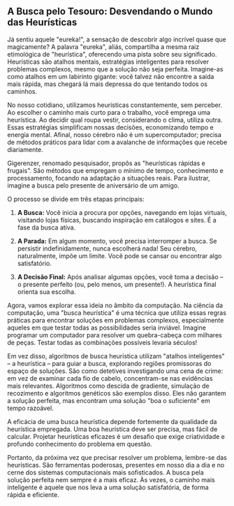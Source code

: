 ## A Busca pelo Tesouro: Desvendando o Mundo das Heurísticas

Já sentiu aquele "eureka!", a sensação de descobrir algo incrível quase que magicamente? A palavra "eureka", aliás, compartilha a mesma raiz etimológica de "heurística", oferecendo uma pista sobre seu significado. Heurísticas são atalhos mentais, estratégias inteligentes para resolver problemas complexos, mesmo que a solução não seja perfeita. Imagine-as como atalhos em um labirinto gigante: você talvez não encontre a saída mais rápida, mas chegará lá mais depressa do que tentando todos os caminhos.

No nosso cotidiano, utilizamos heurísticas constantemente, sem perceber. Ao escolher o caminho mais curto para o trabalho, você emprega uma heurística. Ao decidir qual roupa vestir, considerando o clima, utiliza outra. Essas estratégias simplificam nossas decisões, economizando tempo e energia mental. Afinal, nosso cérebro não é um supercomputador; precisa de métodos práticos para lidar com a avalanche de informações que recebe diariamente.

Gigerenzer, renomado pesquisador, propôs as "heurísticas rápidas e frugais". São métodos que empregam o mínimo de tempo, conhecimento e processamento, focando na adaptação a situações reais.  Para ilustrar, imagine a busca pelo presente de aniversário de um amigo.

O processo se divide em três etapas principais:

1. **A Busca:** Você inicia a procura por opções, navegando em lojas virtuais, visitando lojas físicas, buscando inspiração em catálogos e sites. É a fase da busca ativa.

2. **A Parada:** Em algum momento, você precisa interromper a busca. Se persistir indefinidamente, nunca escolherá nada! Seu cérebro, naturalmente, impõe um limite.  Você pode se cansar ou encontrar algo satisfatório.

3. **A Decisão Final:** Após analisar algumas opções, você toma a decisão – o presente perfeito (ou, pelo menos, um presente!).  A heurística final orienta sua escolha.

Agora, vamos explorar essa ideia no âmbito da computação. Na ciência da computação, uma "busca heurística" é uma técnica que utiliza essas regras práticas para encontrar soluções em problemas complexos, especialmente aqueles em que testar todas as possibilidades seria inviável. Imagine programar um computador para resolver um quebra-cabeça com milhares de peças. Testar todas as combinações possíveis levaria séculos!

Em vez disso, algoritmos de busca heurística utilizam "atalhos inteligentes" – a heurística – para guiar a busca, explorando regiões promissoras do espaço de soluções. São como detetives investigando uma cena de crime: em vez de examinar cada fio de cabelo, concentram-se nas evidências mais relevantes. Algoritmos como descida de gradiente, simulação de recozimento e algoritmos genéticos são exemplos disso. Eles não garantem a solução perfeita, mas encontram uma solução "boa o suficiente" em tempo razoável.

A eficácia de uma busca heurística depende fortemente da qualidade da heurística empregada. Uma boa heurística deve ser precisa, mas fácil de calcular. Projetar heurísticas eficazes é um desafio que exige criatividade e profundo conhecimento do problema em questão.

Portanto, da próxima vez que precisar resolver um problema, lembre-se das heurísticas. São ferramentas poderosas, presentes em nosso dia a dia e no cerne dos sistemas computacionais mais sofisticados. A busca pela solução perfeita nem sempre é a mais eficaz. Às vezes, o caminho mais inteligente é aquele que nos leva a uma solução satisfatória, de forma rápida e eficiente.